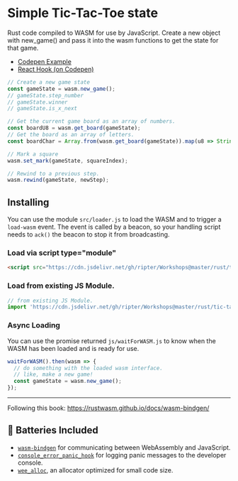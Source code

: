 
# Simple Tic-Tac-Toe state

Rust code compiled to WASM for use by JavaScript. Create a new object with new_game() and pass it into the wasm functions to get the state for that game.

* [Codepen Example](https://codepen.io/ripter/pen/wvGxmVg)
* [React Hook (on Codepen)](https://codepen.io/ripter/pen/vYGaRVB?editors=1010)

```js
// Create a new game state
const gameState = wasm.new_game();
// gameState.step_number
// gameState.winner
// gameState.is_x_next

// Get the current game board as an array of numbers.
const boardU8 = wasm.get_board(gameState);
// Get the board as an array of letters.
const boardChar = Array.from(wasm.get_board(gameState)).map(u8 => String.fromCharCode(u8)),

// Mark a square
wasm.set_mark(gameState, squareIndex);

// Rewind to a previous step.
wasm.rewind(gameState, newStep);
```


## Installing

You can use the module `src/loader.js` to load the WASM and to trigger a `load-wasm` event. The event is called by a beacon, so your handling script needs to `ack()` the beacon to stop it from broadcasting.

### Load via script type="module"
```html
<script src="https://cdn.jsdelivr.net/gh/ripter/Workshops@master/rust/tic-tac-toe/js/loader.js" type="module"></script>
```

### Load from existing JS Module.
```js
// from existing JS Module.
import 'https://cdn.jsdelivr.net/gh/ripter/Workshops@master/rust/tic-tac-toe/js/loader.js';
```

### Async Loading
You can use the promise returned `js/waitForWASM.js` to know when the WASM has been loaded and is ready for use.

```js
waitForWASM().then(wasm => {
  // do something with the loaded wasm interface.
  // like, make a new game!
  const gameState = wasm.new_game();
});
```




---
Following this book: https://rustwasm.github.io/docs/wasm-bindgen/
## 🔋 Batteries Included

* [`wasm-bindgen`](https://github.com/rustwasm/wasm-bindgen) for communicating
  between WebAssembly and JavaScript.
* [`console_error_panic_hook`](https://github.com/rustwasm/console_error_panic_hook)
  for logging panic messages to the developer console.
* [`wee_alloc`](https://github.com/rustwasm/wee_alloc), an allocator optimized
  for small code size.
